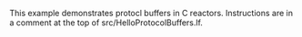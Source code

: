 This example demonstrates protocl buffers in C reactors. Instructions are in a comment at the top of src/HelloProtocolBuffers.lf.